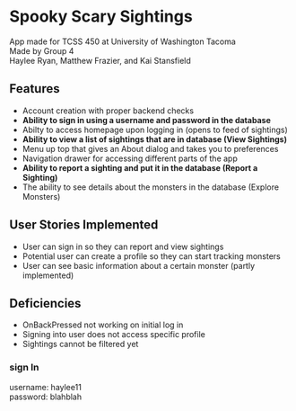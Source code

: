 # Spooky Scary Sightings

App made for TCSS 450 at University of Washington Tacoma  
Made by Group 4  
Haylee Ryan, Matthew Frazier, and Kai Stansfield

## Features
* Account creation with proper backend checks
* **Ability to sign in using a username and password in the database**
* Abilty to access homepage upon logging in (opens to feed of sightings)
* **Ability to view a list of sightings that are in database (View Sightings)**
* Menu up top that gives an About dialog and takes you to preferences
* Navigation drawer for accessing different parts of the app
* **Ability to report a sighting and put it in the database (Report a Sighting)**
* The ability to see details about the monsters in the database (Explore Monsters)

## User Stories Implemented
* User can sign in so they can report and view sightings
* Potential user can create a profile so they can start tracking monsters
* User can see basic information about a certain monster (partly implemented)

## Deficiencies
* OnBackPressed not working on initial log in
* Signing into user does not access specific profile
* Sightings cannot be filtered yet  

### sign In
username: haylee11  
password: blahblah  


